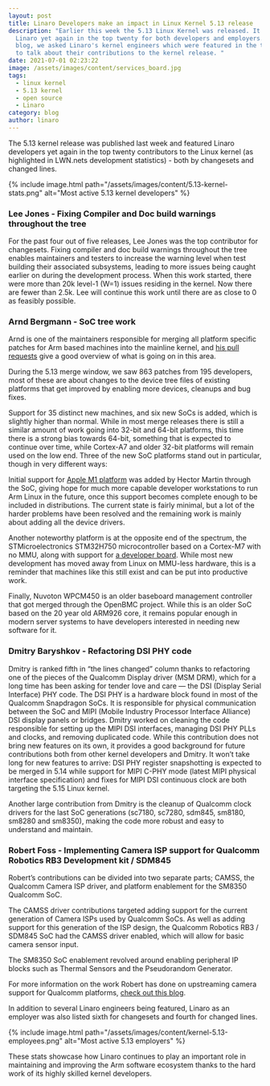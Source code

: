 ```yaml
---
layout: post
title: Linaro Developers make an impact in Linux Kernel 5.13 release
description: "Earlier this week the 5.13 Linux Kernel was released. It featured
  Linaro yet again in the top twenty for both developers and employers. In this
  blog, we asked Linaro's kernel engineers which were featured in the top twenty
  to talk about their contributions to the kernel release. "
date: 2021-07-01 02:23:22
image: /assets/images/content/services_board.jpg
tags:
  - linux kernel
  - 5.13 kernel
  - open source
  - Linaro
category: blog
author: linaro
---
```

The 5.13 kernel release was published last week and featured Linaro developers yet again in the top twenty contributors to the Linux kernel (as highlighted in LWN.nets development statistics) - both by changesets and changed lines.

{% include image.html path="/assets/images/content/5.13-kernel-stats.png" alt="Most active 5.13 kernel developers" %}

### **Lee Jones - Fixing Compiler and Doc build warnings throughout the tree**

For the past four out of five releases, Lee Jones was the top contributor for changesets. Fixing compiler and doc build warnings throughout the tree enables maintainers and testers to increase the warning level when test building their associated subsystems, leading to more issues being caught earlier on during the development process. When this work started, there were more than 20k level-1 (W=1) issues residing in the kernel. Now there are fewer than 2.5k. Lee will continue this work until there are as close to 0 as feasibly possible.

### Arnd Bergmann - SoC tree work

Arnd is one of the maintainers responsible for merging all platform specific patches for Arm based machines into the mainline kernel, and [his pull requests](https://lore.kernel.org/linux-arm-kernel/CAK8P3a2RjRSjTcmwVf3VHy2CUB2HBj5AaJTx=1NSYuA_Qy4E-w@mail.gmail.com/T/#u) give a good overview of what is going on in this area.

During the 5.13 merge window, we saw 863 patches from 195 developers, most of these are about changes to the device tree files of existing platforms that get improved by enabling more devices, cleanups and bug fixes.

Support for 35 distinct new machines, and six new SoCs is added, which is slightly higher than normal. While in most merge releases there is still a similar amount of work going into 32-bit and 64-bit platforms, this time there is a strong bias towards 64-bit, something that is expected to continue over time, while Cortex-A7 and older 32-bit platforms will remain used on the low end. Three of the new SoC platforms stand out in particular, though in very different ways:

Initial support for [Apple M1 platform](https://github.com/AsahiLinux/docs/wiki/SW%3ALinux) was added by Hector Martin through the SoC, giving hope for much more capable developer workstations to run Arm Linux in the future, once this support becomes complete enough to be included in distributions. The current state is fairly minimal, but a lot of the harder problems have been resolved and the remaining work is mainly about adding all the device drivers.

Another noteworthy platform is at the opposite end of the spectrum, the STMicroelectronics STM32H750 microcontroller based on a Cortex-M7 with no MMU, along with support for [a developer board](https://www.cnx-software.com/2021/06/29/art-pi-stm32h750-cortex-m7-board-supports-rt-thread-mainline-linux/). While most new development has moved away from Linux on MMU-less hardware, this is a reminder that machines like this still exist and can be put into productive work.

Finally, Nuvoton WPCM450 is an older baseboard management controller that got merged through the OpenBMC project. While this is an older SoC based on the 20 year old ARM926 core, it remains popular enough in modern server systems to have developers interested in needing new software for it.

### Dmitry Baryshkov  - Refactoring DSI PHY code

Dmitry is ranked fifth in “the lines changed” column thanks to refactoring one of the pieces of the Qualcomm Display driver (MSM DRM), which for a long time has been asking for tender love and care — the DSI (Display Serial Interface) PHY code. The DSI PHY is a hardware block found in most of the Qualcomm Snapdragon SoCs. It is responsible for physical communication between the SoC and MIPI (Mobile Industry Processor Interface Alliance) DSI display panels or bridges. Dmitry worked on cleaning the code responsible for setting up the MIPI DSI interfaces, managing DSI PHY PLLs and clocks, and removing duplicated code. While this contribution does not bring new features on its own, it provides a good background for future contributions both from other kernel developers and Dmitry. It won’t take long for new features to arrive: DSI PHY register snapshotting is expected to be merged in 5.14 while support for MIPI C-PHY mode (latest MIPI physical interface specification) and fixes for MIPI DSI continuous clock are both targeting the 5.15 Linux kernel.

Another large contribution from Dmitry is the cleanup of Qualcomm clock drivers for the last SoC generations (sc7180, sc7280, sdm845, sm8180, sm8280 and sm8350), making the code more robust and easy to understand and maintain.

### Robert Foss  - Implementing Camera ISP support for Qualcomm Robotics RB3 Development kit / SDM845

Robert’s contributions can be divided into two separate parts; CAMSS, the Qualcomm Camera ISP driver, and platform enablement for the SM8350 Qualcomm SoC.

The CAMSS driver contributions targeted adding support for the current generation of Camera ISPs used by Qualcomm SoCs. As well as adding support for this generation of the ISP design, the Qualcomm Robotics RB3 / SDM845 SoC had the CAMSS driver enabled, which will allow for basic camera sensor input.

The SM8350 SoC enablement revolved around enabling peripheral IP blocks such as Thermal Sensors and the Pseudorandom Generator.

For more information on the work Robert has done on upstreaming camera support for Qualcomm platforms, [check out this blog](https://www.linaro.org/blog/upstream-camera-support-for-qualcomm-platforms/).

In addition to several Linaro engineers being featured, Linaro as an employer was also listed sixth for changesets and fourth for changed lines. 

{% include image.html path="/assets/images/content/kernel-5.13-employees.png" alt="Most active 5.13 employers" %}

These stats showcase how Linaro continues to play an important role in maintaining and improving the Arm software ecosystem thanks to the hard work of its highly skilled kernel developers.